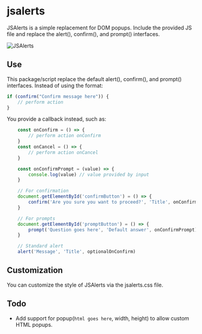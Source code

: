# jsalerts
JSAlerts is a simple replacement for DOM popups. Include the provided JS file and replace the alert(), confirm(), and prompt() interfaces.

![JSAlerts](https://i.imgur.com/NgPG8EC.jpg)

## Use
This package/script replace the default alert(), confirm(), and prompt() interfaces. Instead of using the format:

```js
if (confirm("Confirm message here")) {
    // perform action
}
```

You provide a callback instead, such as:

```js
    const onConfirm = () => {
        // perform action onConfirm
    }
    const onCancel = () => {
        // perform action onCancel
    }

    const onConfirmPrompt = (value) => {
        console.log(value) // value provided by input
    }

    // For confirmation
    document.getElementById('confirmButton') = () => {
        confirm('Are you sure you want to proceed?', 'Title', onConfirm, onCancel)
    }

    // For prompts
    document.getElementById('promptButton') = () => {
        prompt('Question goes here', 'Default answer', onConfirmPrompt)
    }

    // Standard alert
    alert('Message', 'Title', optionalOnConfirm)
```

## Customization
You can customize the style of JSAlerts via the jsalerts.css file.

## Todo 
* Add support for popup(`html goes here`, width, height) to allow custom HTML popups.
